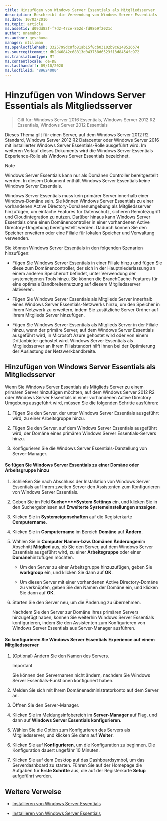 ```yaml
---
title: Hinzufügen von Windows Server Essentials als Mitgliedsserver
description: Beschreibt die Verwendung von Windows Server Essentials
ms.date: 10/03/2016
ms.topic: article
ms.assetid: d09dd82f-f7d2-47ce-862d-fd9869f2021c
author: nnamuhcs
ms.author: geschuma
manager: mtillman
ms.openlocfilehash: 3325799dc8fb81ab15f8cb03102b9c6248526b74
ms.sourcegitcommit: db2d46842c68813d043738d6523f13d8454fc972
ms.translationtype: MT
ms.contentlocale: de-DE
ms.lasthandoff: 09/10/2020
ms.locfileid: "89624000"
---
```

# <a name="add-windows-server-essentials-as-a-member-server"></a>Hinzufügen von Windows Server Essentials als Mitgliedsserver

>Gilt für: Windows Server 2016 Essentials, Windows Server 2012 R2 Essentials, Windows Server 2012 Essentials

Dieses Thema gilt für einen Server, auf dem Windows Server 2012 R2 Standard, Windows Server 2012 R2 Datacenter oder Windows Server 2016 mit installierter Windows Server Essentials-Rolle ausgeführt wird. Im weiteren Verlauf dieses Dokuments wird die Windows Server Essentials Experience-Rolle als Windows Server Essentials bezeichnet.

> [!NOTE]
>   Windows Server Essentials kann nur als Domänen Controller bereitgestellt werden. In diesem Dokument enthält Windows Server Essentials keine Windows Server Essentials.

 Windows Server Essentials muss kein primärer Server innerhalb einer Windows-Domäne sein. Sie können Windows Server Essentials zu einer vorhandenen Active Directory-Domänenumgebung als Mitgliedsserver hinzufügen, um einfache Features für Datenschutz, sicheren Remotezugriff und Cloudintegration zu nutzen. Darüber hinaus kann Windows Server Essentials ohne einen Domänencontroller in einer vorhandenen Active Directory-Umgebung bereitgestellt werden. Dadurch können Sie den Speicher erweitern oder eine Filiale für lokalen Speicher und Verwaltung verwenden.

 Sie können Windows Server Essentials in den folgenden Szenarien hinzufügen:

-   Fügen Sie Windows Server Essentials in einer Filiale hinzu und fügen Sie diese zum Domänencontroller, der sich in der Hauptniederlassung an einem anderen Speicherort befindet, unter Verwendung der systemeigenen Tools hinzu. Sie können die BranchCache-Features für eine optimale Bandbreitennutzung auf diesem Mitgliedsserver aktivieren.

-   Fügen Sie Windows Server Essentials als Mitglieds Server innerhalb eines Windows Server Essentials-Netzwerks hinzu, um den Speicher in Ihrem Netzwerk zu erweitern, indem Sie zusätzliche Server Ordner auf Ihrem Mitglieds Server hinzufügen.

-   Fügen Sie Windows Server Essentials als Mitglieds Server in der Filiale hinzu, wenn der primäre Server, auf dem Windows Server Essentials ausgeführt wird, in Microsoft Azure gehostet wird oder von einem Drittanbieter gehostet wird. Windows Server Essentials als Mitgliedsserver an Ihrem Filialstandort hilft Ihnen bei der Optimierung der Auslastung der Netzwerkbandbreite.

## <a name="adding-windows-server-essentials-as-a-member-server"></a>Hinzufügen von Windows Server Essentials als Mitgliedsserver
 Wenn Sie Windows Server Essentials als Mitglieds Server zu einem primären Server hinzufügen möchten, auf dem Windows Server 2012 R2 oder Windows Server Essentials in einer vorhandenen Active Directory Umgebung ausgeführt wird, müssen Sie die folgenden Schritte ausführen:

1.  Fügen Sie den Server, der unter Windows Server Essentials ausgeführt wird, zu einer Arbeitsgruppe hinzu.

2.  Fügen Sie den Server, auf dem Windows Server Essentials ausgeführt wird, der Domäne eines primären Windows Server Essentials-Servers hinzu.

3.  Konfigurieren Sie die Windows Server Essentials-Darstellung von Server-Manager.

#### <a name="to-join-windows-server-essentials-to-a-workgroup-or-domain"></a>So fügen Sie Windows Server Essentials zu einer Domäne oder Arbeitsgruppe hinzu

1. Schließen Sie nach Abschluss der Installation von Windows Server Essentials auf Ihrem zweiten Server den Assistenten zum Konfigurieren von Windows Server Essentials.

2. Geben Sie im Feld **Suche****System Settings** ein, und klicken Sie in den Suchergebnissen auf **Erweiterte Systemeinstellungen anzeigen**.

3. Klicken Sie in **Systemeigenschaften** auf die Registerkarte **Computername**.

4. Klicken Sie in **Computername** im Bereich **Domäne** auf **Ändern**.

5. Wählen Sie in **Computer Namen-bzw. Domänen Änderungen**im Abschnitt **Mitglied** aus, ob Sie den Server, auf dem Windows Server Essentials ausgeführt wird, zu einer **Arbeitsgruppe** oder einer **Domäne**hinzufügen möchten.

   -   Um den Server zu einer Arbeitsgruppe hinzuzufügen, geben Sie **workgroup** ein, und klicken Sie dann auf **OK**.

   -   Um diesen Server mit einer vorhandenen Active Directory-Domäne zu verknüpfen, geben Sie den Namen der Domäne ein, und klicken Sie dann auf **OK**.

6. Starten Sie den Server neu, um die Änderung zu übernehmen.

   Nachdem Sie den Server zur Domäne Ihres primären Servers hinzugefügt haben, können Sie weiterhin Windows Server Essentials konfigurieren, indem Sie den Assistenten zum Konfigurieren von Windows Server Essentials aus Server-Manager ausführen.

#### <a name="to-configure-windows-server-essentials-experience-on-a-member-server"></a>So konfigurieren Sie Windows Server Essentials Experience auf einem Mitgliedsserver

1.  (Optional) Ändern Sie den Namen des Servers.

    > [!IMPORTANT]
    >  Sie können den Servernamen nicht ändern, nachdem Sie Windows Server Essentials-Funktionen konfiguriert haben.

2.  Melden Sie sich mit Ihrem Domänenadministratorkonto auf dem Server an.

3.  Öffnen Sie den Server-Manager.

4.  Klicken Sie im Meldungsinfobereich im **Server-Manager** auf Flag, und dann auf **Windows Server Essentials konfigurieren**.

5.  Wählen Sie die Option zum Konfigurieren des Servers als Mitgliedsserver, und klicken Sie dann auf **Weiter**.

6.  Klicken Sie auf **Konfigurieren**, um die Konfiguration zu beginnen. Die Konfiguration dauert ungefähr 10 Minuten.

7.  Klicken Sie auf dem Desktop auf das Dashboardsymbol, um das Serverdashboard zu starten. Führen Sie auf der Homepage die Aufgaben für **Erste Schritte** aus, die auf der Registerkarte **Setup** aufgeführt werden.

## <a name="additional-references"></a>Weitere Verweise


-   [Installieren von Windows Server Essentials](Install-Windows-Server-Essentials.md)

-   [Installieren von Windows Server Essentials](../install/Install-Windows-Server-Essentials.md)

